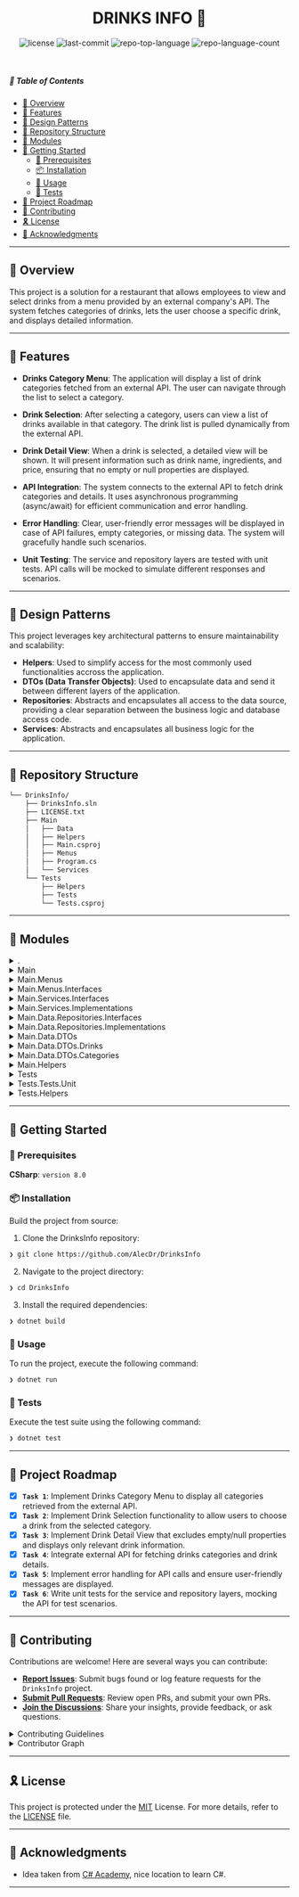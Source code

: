 ﻿<p align="center">
    <h1 align="center">DRINKS INFO 🍹</h1>
</p>

<p align="center">
	<img src="https://img.shields.io/github/license/AlecDr/DrinksInfo?style=flat&logo=opensourceinitiative&logoColor=white&color=0080ff" alt="license">
	<img src="https://img.shields.io/github/last-commit/AlecDr/DrinksInfo?style=flat&logo=git&logoColor=white&color=0080ff" alt="last-commit">
	<img src="https://img.shields.io/github/languages/top/AlecDr/DrinksInfo?style=flat&color=0080ff" alt="repo-top-language">
	<img src="https://img.shields.io/github/languages/count/AlecDr/DrinksInfo?style=flat&color=0080ff" alt="repo-language-count">
</p>

<br>

##### 🔗 Table of Contents

- [📍 Overview](#-overview)
- [👾 Features](#-features)
- [🎨 Design Patterns](#-design-patterns)
- [📂 Repository Structure](#-repository-structure)
- [🧩 Modules](#-modules)
- [🚀 Getting Started](#-getting-started)
    - [🔖 Prerequisites](#-prerequisites)
    - [📦 Installation](#-installation)
    - [🤖 Usage](#-usage)
    - [🧪 Tests](#-tests)
- [📌 Project Roadmap](#-project-roadmap)
- [🤝 Contributing](#-contributing)
- [🎗 License](#-license)
- [🙌 Acknowledgments](#-acknowledgments)

---

## 📍 Overview

This project is a solution for a restaurant that allows employees to view and select drinks from a menu provided by an external company's API. The system fetches categories of drinks, lets the user choose a specific drink, and displays detailed information.

---

## 👾 Features

- **Drinks Category Menu**:
  The application will display a list of drink categories fetched from an external API. The user can navigate through the list to select a category.

- **Drink Selection**:
  After selecting a category, users can view a list of drinks available in that category. The drink list is pulled dynamically from the external API.

- **Drink Detail View**:
  When a drink is selected, a detailed view will be shown. It will present information such as drink name, ingredients, and price, ensuring that no empty or null properties are displayed.

- **API Integration**:
  The system connects to the external API to fetch drink categories and details. It uses asynchronous programming (async/await) for efficient communication and error handling.

- **Error Handling**:
  Clear, user-friendly error messages will be displayed in case of API failures, empty categories, or missing data. The system will gracefully handle such scenarios.

- **Unit Testing**:
  The service and repository layers are tested with unit tests. API calls will be mocked to simulate different responses and scenarios.


---

## 🎨 Design Patterns 

This project leverages key architectural patterns to ensure maintainability and scalability:

- **Helpers**: Used to simplify access for the most commonly used functionalities accross the application.
- **DTOs (Data Transfer Objects)**: Used to encapsulate data and send it between different layers of the application.
- **Repositories**: Abstracts and encapsulates all access to the data source, providing a clear separation between the business logic and database access code.
- **Services**: Abstracts and encapsulates all business logic for the application.
---

## 📂 Repository Structure

```sh
└── DrinksInfo/
    ├── DrinksInfo.sln
    ├── LICENSE.txt
    ├── Main
    │   ├── Data
    │   ├── Helpers
    │   ├── Main.csproj
    │   ├── Menus
    │   ├── Program.cs
    │   └── Services
    └── Tests
        ├── Helpers
        ├── Tests
        └── Tests.csproj
```

---

## 🧩 Modules

<details closed><summary>.</summary>

| File | Summary |
| --- | --- |
| [LICENSE.txt](https://github.com/AlecDr/DrinksInfo/blob/main/LICENSE.txt) | <code>❯ REPLACE-ME</code> |
| [DrinksInfo.sln](https://github.com/AlecDr/DrinksInfo/blob/main/DrinksInfo.sln) | <code>❯ REPLACE-ME</code> |

</details>

<details closed><summary>Main</summary>

| File | Summary |
| --- | --- |
| [Main.csproj](https://github.com/AlecDr/DrinksInfo/blob/main/Main/Main.csproj) | <code>❯ REPLACE-ME</code> |
| [Program.cs](https://github.com/AlecDr/DrinksInfo/blob/main/Main/Program.cs) | <code>❯ REPLACE-ME</code> |

</details>

<details closed><summary>Main.Menus</summary>

| File | Summary |
| --- | --- |
| [DrinkDetailsScreen.cs](https://github.com/AlecDr/DrinksInfo/blob/main/Main/Menus/DrinkDetailsScreen.cs) | <code>❯ REPLACE-ME</code> |
| [MainMenu.cs](https://github.com/AlecDr/DrinksInfo/blob/main/Main/Menus/MainMenu.cs) | <code>❯ REPLACE-ME</code> |
| [DrinksScreen.cs](https://github.com/AlecDr/DrinksInfo/blob/main/Main/Menus/DrinksScreen.cs) | <code>❯ REPLACE-ME</code> |
| [CategoriesScreen.cs](https://github.com/AlecDr/DrinksInfo/blob/main/Main/Menus/CategoriesScreen.cs) | <code>❯ REPLACE-ME</code> |

</details>

<details closed><summary>Main.Menus.Interfaces</summary>

| File | Summary |
| --- | --- |
| [IScreen.cs](https://github.com/AlecDr/DrinksInfo/blob/main/Main/Menus/Interfaces/IScreen.cs) | <code>❯ REPLACE-ME</code> |

</details>

<details closed><summary>Main.Services.Interfaces</summary>

| File | Summary |
| --- | --- |
| [IDrinksService.cs](https://github.com/AlecDr/DrinksInfo/blob/main/Main/Services/Interfaces/IDrinksService.cs) | <code>❯ REPLACE-ME</code> |

</details>

<details closed><summary>Main.Services.Implementations</summary>

| File | Summary |
| --- | --- |
| [DrinksService.cs](https://github.com/AlecDr/DrinksInfo/blob/main/Main/Services/Implementations/DrinksService.cs) | <code>❯ REPLACE-ME</code> |

</details>

<details closed><summary>Main.Data.Repositories.Interfaces</summary>

| File | Summary |
| --- | --- |
| [IImagesRepository.cs](https://github.com/AlecDr/DrinksInfo/blob/main/Main/Data/Repositories/Interfaces/IImagesRepository.cs) | <code>❯ REPLACE-ME</code> |
| [ICategoryRepository.cs](https://github.com/AlecDr/DrinksInfo/blob/main/Main/Data/Repositories/Interfaces/ICategoryRepository.cs) | <code>❯ REPLACE-ME</code> |
| [IDrinkRepository.cs](https://github.com/AlecDr/DrinksInfo/blob/main/Main/Data/Repositories/Interfaces/IDrinkRepository.cs) | <code>❯ REPLACE-ME</code> |

</details>

<details closed><summary>Main.Data.Repositories.Implementations</summary>

| File | Summary |
| --- | --- |
| [DrinkRepository.cs](https://github.com/AlecDr/DrinksInfo/blob/main/Main/Data/Repositories/Implementations/DrinkRepository.cs) | <code>❯ REPLACE-ME</code> |
| [CategoryRepository.cs](https://github.com/AlecDr/DrinksInfo/blob/main/Main/Data/Repositories/Implementations/CategoryRepository.cs) | <code>❯ REPLACE-ME</code> |
| [ImagesRepository.cs](https://github.com/AlecDr/DrinksInfo/blob/main/Main/Data/Repositories/Implementations/ImagesRepository.cs) | <code>❯ REPLACE-ME</code> |

</details>

<details closed><summary>Main.Data.DTOs</summary>

| File | Summary |
| --- | --- |
| [RootResponseDTO.cs](https://github.com/AlecDr/DrinksInfo/blob/main/Main/Data/DTOs/RootResponseDTO.cs) | <code>❯ REPLACE-ME</code> |

</details>

<details closed><summary>Main.Data.DTOs.Drinks</summary>

| File | Summary |
| --- | --- |
| [DrinkSimplifiedDTO.cs](https://github.com/AlecDr/DrinksInfo/blob/main/Main/Data/DTOs/Drinks/DrinkSimplifiedDTO.cs) | <code>❯ REPLACE-ME</code> |
| [DrinkCompleteDTO.cs](https://github.com/AlecDr/DrinksInfo/blob/main/Main/Data/DTOs/Drinks/DrinkCompleteDTO.cs) | <code>❯ REPLACE-ME</code> |

</details>

<details closed><summary>Main.Data.DTOs.Categories</summary>

| File | Summary |
| --- | --- |
| [CategoryDTO.cs](https://github.com/AlecDr/DrinksInfo/blob/main/Main/Data/DTOs/Categories/CategoryDTO.cs) | <code>❯ REPLACE-ME</code> |

</details>

<details closed><summary>Main.Helpers</summary>

| File | Summary |
| --- | --- |
| [DrinksInfoHelper.cs](https://github.com/AlecDr/DrinksInfo/blob/main/Main/Helpers/DrinksInfoHelper.cs) | <code>❯ REPLACE-ME</code> |
| [ConsoleHelper.cs](https://github.com/AlecDr/DrinksInfo/blob/main/Main/Helpers/ConsoleHelper.cs) | <code>❯ REPLACE-ME</code> |

</details>

<details closed><summary>Tests</summary>

| File | Summary |
| --- | --- |
| [Tests.csproj](https://github.com/AlecDr/DrinksInfo/blob/main/Tests/Tests.csproj) | <code>❯ REPLACE-ME</code> |

</details>

<details closed><summary>Tests.Tests.Unit</summary>

| File | Summary |
| --- | --- |
| [DrinksServiceTests.cs](https://github.com/AlecDr/DrinksInfo/blob/main/Tests/Tests/Unit/DrinksServiceTests.cs) | <code>❯ REPLACE-ME</code> |
| [CategoryRepositoryTests.cs](https://github.com/AlecDr/DrinksInfo/blob/main/Tests/Tests/Unit/CategoryRepositoryTests.cs) | <code>❯ REPLACE-ME</code> |
| [DrinkRepositoryTests.cs](https://github.com/AlecDr/DrinksInfo/blob/main/Tests/Tests/Unit/DrinkRepositoryTests.cs) | <code>❯ REPLACE-ME</code> |
| [ImagesRepositoryTests.cs](https://github.com/AlecDr/DrinksInfo/blob/main/Tests/Tests/Unit/ImagesRepositoryTests.cs) | <code>❯ REPLACE-ME</code> |

</details>

<details closed><summary>Tests.Helpers</summary>

| File | Summary |
| --- | --- |
| [StaticDrinksJsonHttpMessageHandler.cs](https://github.com/AlecDr/DrinksInfo/blob/main/Tests/Helpers/StaticDrinksJsonHttpMessageHandler.cs) | <code>❯ REPLACE-ME</code> |

</details>

---

## 🚀 Getting Started

### 🔖 Prerequisites

**CSharp**: `version 8.0`

### 📦 Installation

Build the project from source:

1. Clone the DrinksInfo repository:
```sh
❯ git clone https://github.com/AlecDr/DrinksInfo
```

2. Navigate to the project directory:
```sh
❯ cd DrinksInfo
```

3. Install the required dependencies:
```sh
❯ dotnet build
```

### 🤖 Usage

To run the project, execute the following command:

```sh
❯ dotnet run
```

### 🧪 Tests

Execute the test suite using the following command:

```sh
❯ dotnet test
```

---

## 📌 Project Roadmap

- [x] **`Task 1`**: Implement Drinks Category Menu to display all categories retrieved from the external API.
- [x] **`Task 2`**: Implement Drink Selection functionality to allow users to choose a drink from the selected category.
- [x] **`Task 3`**: Implement Drink Detail View that excludes empty/null properties and displays only relevant drink information.
- [x] **`Task 4`**: Integrate external API for fetching drinks categories and drink details.
- [x] **`Task 5`**: Implement error handling for API calls and ensure user-friendly messages are displayed.
- [x] **`Task 6`**: Write unit tests for the service and repository layers, mocking the API for test scenarios.

---

## 🤝 Contributing

Contributions are welcome! Here are several ways you can contribute:

- **[Report Issues](https://github.com/AlecDr/DrinksInfo/issues)**: Submit bugs found or log feature requests for the `DrinksInfo` project.
- **[Submit Pull Requests](https://github.com/AlecDr/DrinksInfo/blob/main/CONTRIBUTING.md)**: Review open PRs, and submit your own PRs.
- **[Join the Discussions](https://github.com/AlecDr/DrinksInfo/discussions)**: Share your insights, provide feedback, or ask questions.

<details closed>
<summary>Contributing Guidelines</summary>

1. **Fork the Repository**: Start by forking the project repository to your github account.
2. **Clone Locally**: Clone the forked repository to your local machine using a git client.
   ```sh
   git clone https://github.com/AlecDr/DrinksInfo
   ```
3. **Create a New Branch**: Always work on a new branch, giving it a descriptive name.
   ```sh
   git checkout -b new-feature-x
   ```
4. **Make Your Changes**: Develop and test your changes locally.
5. **Commit Your Changes**: Commit with a clear message describing your updates.
   ```sh
   git commit -m 'Implemented new feature x.'
   ```
6. **Push to github**: Push the changes to your forked repository.
   ```sh
   git push origin new-feature-x
   ```
7. **Submit a Pull Request**: Create a PR against the original project repository. Clearly describe the changes and their motivations.
8. **Review**: Once your PR is reviewed and approved, it will be merged into the main branch. Congratulations on your contribution!
</details>

<details closed>
<summary>Contributor Graph</summary>
<br>
<p align="left">
   <a href="https://github.com{/AlecDr/DrinksInfo/}graphs/contributors">
      <img src="https://contrib.rocks/image?repo=AlecDr/DrinksInfo">
   </a>
</p>
</details>

---

## 🎗 License

This project is protected under the [MIT](https://choosealicense.com/licenses/mit/) License. For more details, refer to the [LICENSE](https://github.com/AlecDr/FlashCards/blob/master/LICENSE.txt) file.

---

## 🙌 Acknowledgments

- Idea taken from [C# Academy](https://www.thecsharpacademy.com/), nice location to learn C#.

---
